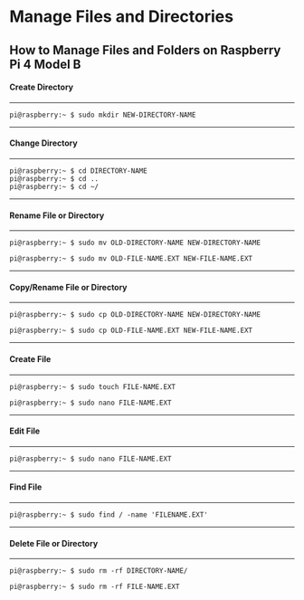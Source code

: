# Manage Files and Directories

## How to Manage Files and Folders on Raspberry Pi 4 Model B

#### Create Directory
---
```console
pi@raspberry:~ $ sudo mkdir NEW-DIRECTORY-NAME
```

---
#### Change Directory
---
```console
pi@raspberry:~ $ cd DIRECTORY-NAME
pi@raspberry:~ $ cd ..
pi@raspberry:~ $ cd ~/
```

---
#### Rename File or Directory
---
```console
pi@raspberry:~ $ sudo mv OLD-DIRECTORY-NAME NEW-DIRECTORY-NAME
```
```console
pi@raspberry:~ $ sudo mv OLD-FILE-NAME.EXT NEW-FILE-NAME.EXT
```

---
#### Copy/Rename File or Directory
---
```console
pi@raspberry:~ $ sudo cp OLD-DIRECTORY-NAME NEW-DIRECTORY-NAME
```
```console
pi@raspberry:~ $ sudo cp OLD-FILE-NAME.EXT NEW-FILE-NAME.EXT
```

---
#### Create File
---
```console
pi@raspberry:~ $ sudo touch FILE-NAME.EXT
```
```console
pi@raspberry:~ $ sudo nano FILE-NAME.EXT
```

---
#### Edit File
---
```console
pi@raspberry:~ $ sudo nano FILE-NAME.EXT
```

---
#### Find File
---
```console
pi@raspberry:~ $ sudo find / -name 'FILENAME.EXT'
```

---
#### Delete File or Directory
---
```console
pi@raspberry:~ $ sudo rm -rf DIRECTORY-NAME/
```
```console
pi@raspberry:~ $ sudo rm -rf FILE-NAME.EXT
```
